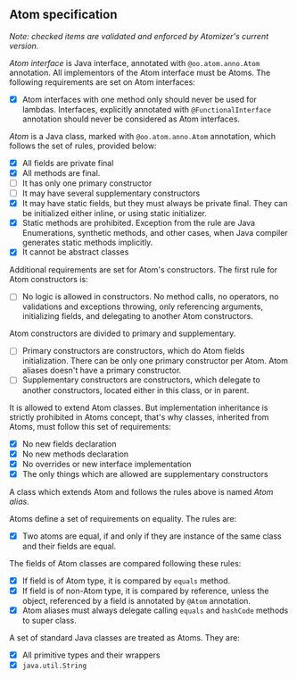 ## Atom specification

*Note: checked items are validated and enforced by Atomizer's current version.*

*Atom interface* is Java interface, annotated with `@oo.atom.anno.Atom` annotation.
All implementors of the Atom interface must be Atoms. The following requirements are set on
Atom interfaces:
- [x] Atom interfaces with one method only should never be used for lambdas. Interfaces, explicitly annotated with
`@FunctionalInterface` annotation should never be considered as Atom interfaces.

*Atom* is a Java class, marked with `@oo.atom.anno.Atom` annotation, which follows the set of rules, provided below:

- [x] All fields are private final
- [x] All methods are final.
- [ ] It has only one primary constructor
- [ ] It may have several supplementary constructors
- [x] It may have static fields, but they must always be private final. They can be initialized either inline, or 
using static initializer.
- [x] Static methods are prohibited. Exception from the rule are Java Enumerations, synthetic methods, and other cases, 
when Java compiler generates static methods implicitly.
- [x] It cannot be abstract classes

Additional requirements are set for Atom's constructors. The first rule for Atom constructors is:
- [ ] No logic is allowed in constructors. No method calls, no operators, no validations and exceptions throwing, only 
referencing arguments, initializing fields, and delegating to another Atom constructors.

Atom constructors are divided to primary and supplementary.
- [ ] Primary constructors are constructors, which do Atom fields initialization. There can be only one primary 
constructor per Atom. Atom aliases doesn't have a primary constructor.
- [ ] Supplementary constructors are constructors, which delegate to another constructors, located either in this class,
or in parent.

It is allowed to extend Atom classes. But implementation inheritance is strictly prohibited in Atoms concept, that's why
classes, inherited from Atoms, must follow this set of requirements:
- [x] No new fields declaration
- [x] No new methods declaration
- [x] No overrides or new interface implementation
- [x] The only things which are allowed are supplementary constructors

A class which extends Atom and follows the rules above is named *Atom alias*.

Atoms define a set of requirements on equality. The rules are:
- [x] Two atoms are equal, if and only if they are instance of the same class and their fields are equal.

The fields of Atom classes are compared following these rules:
- [x] If field is of Atom type, it is compared by `equals` method.
- [x] If field is of non-Atom type, it is compared by reference, unless the object, referenced by a field is annotated 
by `@Atom` annotation.
- [x] Atom aliases must always delegate calling `equals` and `hashCode` methods to super class.

A set of standard Java classes are treated as Atoms. They are:
- [x] All primitive types and their wrappers
- [x] `java.util.String`
